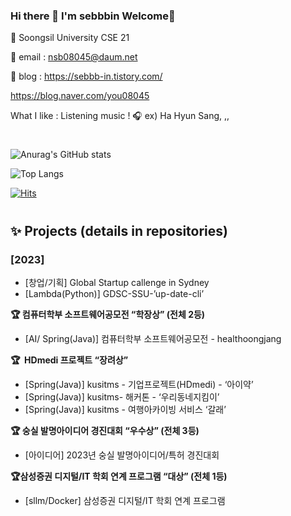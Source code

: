 ### Hi there 👋 I'm sebbbin Welcome🥰
🏫 Soongsil University CSE 21

📧 email : nsb08045@daum.net

📰 blog : https://sebbb-in.tistory.com/

https://blog.naver.com/you08045

What I like : Listening music ! 🎧
ex) Ha Hyun Sang, ,,

#
![Anurag's GitHub stats](https://github-readme-stats.vercel.app/api?username=sebbbin&show_icons=true&theme=github_dark)

![Top Langs](https://github-readme-stats.vercel.app/api/top-langs/?username=sebbbin&layout=compact&theme=github_dark)

[![Hits](https://hits.seeyoufarm.com/api/count/incr/badge.svg?url=https%3A%2F%2Fgithub.com%2Fsebbbin%2Fhit-counter&count_bg=%2379C83D&title_bg=%23555555&icon=&icon_color=%23E7E7E7&title=hits&edge_flat=false)](https://hits.seeyoufarm.com)
#
<!--
## 🧸 Experience language

<img src="https://img.shields.io/badge/C-skyblue?style=flat&logo=C&logoColor=A8B9CC"/>  <img src="https://img.shields.io/badge/C++-navy?style=flat&logo=C++&logoColor=00599C"/>  <img src="https://img.shields.io/badge/Java-yellow?style=flat&logo=Java&logoColor=F7DF1E"/>  <img src="https://img.shields.io/badge/Python-darkblue?style=flat&logo=Python&logoColor=3776ABE"/>  <img src="https://img.shields.io/badge/Android Studio-green?style=flat&logo=Android Studio&logoColor=3DDC84"/>  <img src="https://img.shields.io/badge/Flutter-blue?style=flat&logo=Flutter&logoColor=02569B"/>  <img src="https://img.shields.io/badge/Dart-gray?style=flat&logo=Dart&logoColor=0175C2"/> 
#
-->
## ✨ Projects (details in repositories)
<!--
### [2021]
- [C] Ci&Ai Summer Team Project - TodoList
- [Arduino(C)] Hwaseong ICT Living and Cultural Center Makerton - Arduino Hi-Jin
- [Arduino(C)] SSU_Convergence Arduino Contest
- [C] Ci&Ai Winter Team Project - Score

### [2022]
- [Flutter(Dart)] SSU Summer SW Contest - SSU_PER_PET (PERPET) - Pet APP
- [Android/firebase] SoongSil University CSE 사용자인터페이스 및 실습 - MY PET
- [Spring(Java)] UMC 3기 “거꾸로 가계부”
-->

### [2023]
- [창업/기획] Global Startup callenge in Sydney
- [Lambda(Python)] GDSC-SSU-’up-date-cli’

**🏆 컴퓨터학부 소프트웨어공모전 “학장상” (전체 2등)**
- [AI/ Spring(Java)] 컴퓨터학부 소프트웨어공모전 - healthoongjang
  
**🏆  HDmedi 프로젝트 “장려상”**
- [Spring(Java)] kusitms - 기업프로젝트(HDmedi) - ‘아이약’
- [Spring(Java)] kusitms- 해커톤 - ‘우리동네지킴이’
- [Spring(Java)] kusitms - 여행아카이빙 서비스 ‘갈래’
  
**🏆 숭실 발명아이디어 경진대회 “우수상” (전체 3등)**
- [아이디어] 2023년 숭실 발명아이디어/특허 경진대회
  
**🏆삼성증권 디지털/IT 학회 연계 프로그램 “대상” (전체 1등)**
- [sllm/Docker] 삼성증권 디지털/IT 학회 연계 프로그램

<!--
**sebbbin/sebbbin** is a ✨ _special_ ✨ repository because its `README.md` (this file) appears on your GitHub profile.
🏫

- 🔭 I’m currently working on ...
- 🌱 I’m currently learning ...
- 👯 I’m looking to collaborate on ...
- 🤔 I’m looking for help with ...
- 💬 Ask me about ...
- 📫 How to reach me: ...
- 😄 Pronouns: ...
- ⚡ Fun fact: ...
-->
